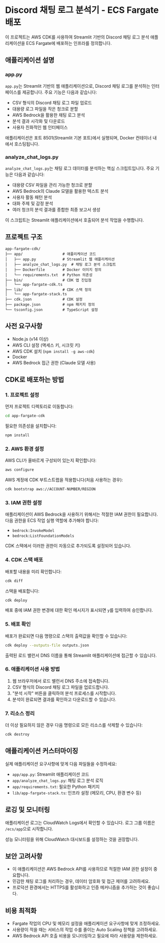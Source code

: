 # Discord 채팅 로그 분석기 - ECS Fargate 배포

이 프로젝트는 AWS CDK를 사용하여 Streamlit 기반의 Discord 채팅 로그 분석 애플리케이션을 ECS Fargate에 배포하는 인프라를 정의합니다.

## 애플리케이션 설명

### app.py
`app.py`는 Streamlit 기반의 웹 애플리케이션으로, Discord 채팅 로그를 분석하는 인터페이스를 제공합니다. 주요 기능은 다음과 같습니다:

- CSV 형식의 Discord 채팅 로그 파일 업로드
- 대용량 로그 파일을 작은 청크로 분할
- AWS Bedrock을 활용한 채팅 로그 분석
- 분석 결과 시각화 및 다운로드
- 사용자 친화적인 웹 인터페이스

애플리케이션은 포트 8501(Streamlit 기본 포트)에서 실행되며, Docker 컨테이너 내에서 호스팅됩니다.

### analyze_chat_logs.py
`analyze_chat_logs.py`는 채팅 로그 데이터를 분석하는 핵심 스크립트입니다. 주요 기능은 다음과 같습니다:

- 대용량 CSV 파일을 관리 가능한 청크로 분할
- AWS Bedrock의 Claude 모델을 활용한 텍스트 분석
- 사용자 활동 패턴 분석
- 대화 주제 및 감정 분석
- 여러 청크의 분석 결과를 종합한 최종 보고서 생성

이 스크립트는 Streamlit 애플리케이션에서 호출되어 분석 작업을 수행합니다.

## 프로젝트 구조

```
app-fargate-cdk/
├── app/                  # 애플리케이션 코드
│   ├── app.py            # Streamlit 웹 애플리케이션
│   ├── analyze_chat_logs.py  # 채팅 로그 분석 스크립트
│   ├── Dockerfile        # Docker 이미지 정의
│   └── requirements.txt  # Python 의존성
├── bin/                  # CDK 앱 진입점
│   └── app-fargate-cdk.ts
├── lib/                  # CDK 스택 정의
│   └── app-fargate-stack.ts
├── cdk.json              # CDK 설정
├── package.json          # npm 패키지 정의
└── tsconfig.json         # TypeScript 설정
```

## 사전 요구사항

- Node.js (v14 이상)
- AWS CLI 설정 (액세스 키, 시크릿 키)
- AWS CDK 설치 (`npm install -g aws-cdk`)
- Docker
- AWS Bedrock 접근 권한 (Claude 모델 사용)

## CDK로 배포하는 방법

### 1. 프로젝트 설정

먼저 프로젝트 디렉토리로 이동합니다:
```bash
cd app-fargate-cdk
```

필요한 의존성을 설치합니다:
```bash
npm install
```

### 2. AWS 환경 설정

AWS CLI가 올바르게 구성되어 있는지 확인합니다:
```bash
aws configure
```

AWS 계정에 CDK 부트스트랩을 적용합니다(처음 사용하는 경우):
```bash
cdk bootstrap aws://ACCOUNT-NUMBER/REGION
```

### 3. IAM 권한 설정

애플리케이션이 AWS Bedrock을 사용하기 위해서는 적절한 IAM 권한이 필요합니다. 다음 권한을 ECS 작업 실행 역할에 추가해야 합니다:

- `bedrock:InvokeModel`
- `bedrock:ListFoundationModels`

CDK 스택에서 이러한 권한이 자동으로 추가되도록 설정되어 있습니다.

### 4. CDK 스택 배포

배포할 내용을 미리 확인합니다:
```bash
cdk diff
```

스택을 배포합니다:
```bash
cdk deploy
```

배포 중에 IAM 권한 변경에 대한 확인 메시지가 표시되면 `y`를 입력하여 승인합니다.

### 5. 배포 확인

배포가 완료되면 다음 명령으로 스택의 출력값을 확인할 수 있습니다:
```bash
cdk deploy --outputs-file outputs.json
```

출력된 로드 밸런서 DNS 이름을 통해 Streamlit 애플리케이션에 접근할 수 있습니다.

### 6. 애플리케이션 사용 방법

1. 웹 브라우저에서 로드 밸런서 DNS 주소에 접속합니다.
2. CSV 형식의 Discord 채팅 로그 파일을 업로드합니다.
3. "분석 시작" 버튼을 클릭하여 분석 프로세스를 시작합니다.
4. 분석이 완료되면 결과를 확인하고 다운로드할 수 있습니다.

### 7. 리소스 정리

더 이상 필요하지 않은 경우 다음 명령으로 모든 리소스를 삭제할 수 있습니다:
```bash
cdk destroy
```

## 애플리케이션 커스터마이징

실제 애플리케이션 요구사항에 맞게 다음 파일들을 수정하세요:

- `app/app.py`: Streamlit 애플리케이션 코드
- `app/analyze_chat_logs.py`: 채팅 로그 분석 로직
- `app/requirements.txt`: 필요한 Python 패키지
- `lib/app-fargate-stack.ts`: 인프라 설정 (메모리, CPU, 환경 변수 등)

## 로깅 및 모니터링

애플리케이션 로그는 CloudWatch Logs에서 확인할 수 있습니다. 로그 그룹 이름은 `/ecs/app`으로 시작합니다.

성능 모니터링을 위해 CloudWatch 대시보드를 설정하는 것을 권장합니다.

## 보안 고려사항

- 이 애플리케이션은 AWS Bedrock API를 사용하므로 적절한 IAM 권한 설정이 중요합니다.
- 민감한 채팅 로그를 처리하는 경우, 데이터 암호화 및 접근 제어를 고려하세요.
- 프로덕션 환경에서는 HTTPS를 활성화하고 인증 메커니즘을 추가하는 것이 좋습니다.

## 비용 최적화

- Fargate 작업의 CPU 및 메모리 설정을 애플리케이션 요구사항에 맞게 조정하세요.
- 사용량이 적을 때는 서비스의 작업 수를 줄이는 Auto Scaling 정책을 고려하세요.
- AWS Bedrock API 호출 비용을 모니터링하고 필요에 따라 사용량을 제한하세요.
